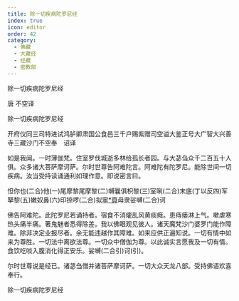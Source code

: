 ```yaml
---
title: 除一切疾病陀罗尼经
index: true
icon: editor
order: 42
category:
  - 佛藏
  - 大藏经
  - 经藏
  - 密教部
---
```


  除一切疾病陀罗尼经  

唐 不空译  

除一切疾病陀罗尼经  

开府仪同三司特进试鸿胪卿肃国公食邑三千户赐紫赠司空谥大鉴正号大广智大兴善寺三藏沙门不空奉　诏译  

如是我闻。一时薄伽梵。住室罗伐城逝多林给孤长者园。与大苾刍众千二百五十人俱。众多诸大菩萨摩诃萨。尔时世尊告阿难陀言。阿难陀有陀罗尼。能除世间一切疾病。汝当受持读诵通利如理作意。即说密言曰。  

怛你也(二合)他(一)尾摩黎尾摩黎(二)嚩曩俱枳黎(三)室唎(二合)末底(丁以反四)军拏黎(五)嫩奴鼻(六)印捺啰(二合)拟[寧*頁](二合七)母隶娑嚩(二合)诃  

佛告阿难陀。此陀罗尼若诵持者。宿食不消癨乱风黄痰癊。患痔瘘淋上气。嗽虐寒热头痛半痛。著鬼魅者悉得除差。我以佛眼观见彼人。诸天魔梵沙门婆罗门能作障难。除非决定业报尽者。余无能违越作其障难。如来应供正遍知说。一切有情中如来为尊胜。一切法中离欲法尊。一切众中僧伽为尊。以此诚实言愿我及一切有情。食饮吃啖入腹消化得正安乐。娑嚩(二合引)诃(引)。  

尔时世尊说是经已。诸苾刍僧并诸菩萨摩诃萨。一切大众天龙八部。受持佛语欢喜奉行。  

除一切疾病陀罗尼经  
